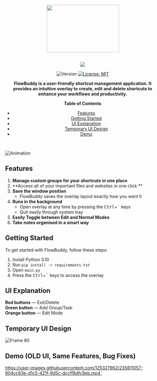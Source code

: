 <div align="center">
   <br>
   <img src="https://user-images.githubusercontent.com/125327962/235814525-334642e4-c3ec-4382-a166-9e7da2193651.png" width="235" height="154">
   <br>
   <br>

[![](https://dcbadge.vercel.app/api/server/cdS6GxMKrE)](https://discord.gg/cdS6GxMKrE)


<p>
  <img alt="Version" src="https://img.shields.io/badge/version-0.1-blue.svg?cacheSeconds=2592000" />
  <a href="https://github.com/derto42/FlowBuddy/blob/main/LICENSE" target="_blank">
    <img alt="License: MIT" src="https://img.shields.io/badge/License-MIT-yellow.svg" />
  </a>
</p>



   <p>
      <b>FlowBuddy is a user-friendly shortcut management application. It provides an intuitive overlay to create, edit and delete shortcuts to enhance your workflows and productivity.</b>
   </p>
    <p>
      <b>Table of Contents</b>
   </p>

   * [Features](#features)
   * [Getting Started](#getting-started)
   * [UI Explanation](#ui-explanation)
   * [Temporary UI Design](#temporary-ui-design)
   * [Demo](#demo)

   <br>
</div>


![Animation](https://user-images.githubusercontent.com/125327962/236888361-c172fb52-747e-4f4c-9da0-0ecd4c9d4a12.gif)

## Features

1. **Manage custom groups for your shortcuts in one place**
2. **Access all of your important files and websites in one click **
3. **Save the window position**
   - FlowBuddy saves the overlay layout exactly how you want it
4. **Runs in the background**
   - Open overlay at any time by pressing the <kbd>Ctrl</kbd>+<kbd>`</kbd> keys
   - Quit easily through system tray
5. **Easily Toggle between Edit and Normal Modes**
6. **Take notes  organised in a smart way**

## Getting Started

To get started with FlowBuddy, follow these steps:

1. Install Python 3.10 
2. Run `pip install -r requirements.txt`
3. Open `main.py`
4. Press the <kbd>Ctrl</kbd>+<kbd>`</kbd> keys to access the overlay

## UI Explanation

**Red buttons** — Exit/Delete  
**Green button** — Add Group/Task  
**Orange button** — Edit Mode  

## Temporary UI Design

![Frame 80](https://user-images.githubusercontent.com/125327962/236720054-46ae7ad9-afb8-4664-9f67-bdbd98d3d750.png)

## Demo (OLD UI, Same Features, Bug Fixes)

https://user-images.githubusercontent.com/125327962/235811057-804cc63e-d1c5-421f-9d5c-dccff8dfc9eb.mp4`
